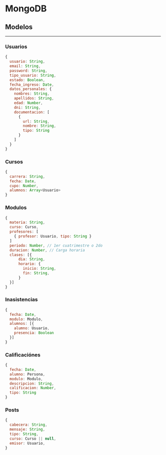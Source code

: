 # MongoDB

## Modelos

---

### Usuarios

```js
{
  usuario: String,
  email: String,
  password: String,
  tipo_usuario: String,
  estado: Boolean,
  fecha_ingreso: Date,
  datos_personales: {
    nombres: String,
    apellidos: String,
    edad: Number,
    dni: String,
    documentacion: [
      {
        url: String,
        nombre: String,
        tipo: String
      }
    ]
  }
}
```

### Cursos

```js
{
  carrera: String,
  fecha: Date,
  cupo: Number,
  alumnos: Array<Usuario>
}
```

### Modulos

```js
{
  materia: String,
  curso: Curso,
  profesores: [
    { profesor: Usuario, tipo: String }
  ]
  periodo: Number, // 1er cuatrimestre o 2do
  duracion: Number, // Carga horaria
  clases: [{
      dia: String,
      horario: {
        inicio: String,
        fin: String,
      }
  }]
}
```

### Inasistencias

```js
{
  fecha: Date,
  modulo: Modulo,
  alumnos: [{
    alumno: Usuario,
    presencia: Boolean
  }]
}
```

### Calificaciónes

```js
{
  fecha: Date,
  alumno: Persona,
  modulo: Modulo,
  descripcion: String,
  calificacion: Number,
  tipo: String
}
```

### Posts

```js
{
  cabecera: String,
  mensaje: String,
  tipo: String,
  curso: Curso || null,
  emisor: Usuario,
}
```
